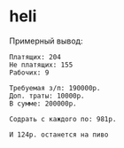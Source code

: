 # heli
Примерный вывод:
```
Платящих: 204
Не платящих: 155
Рабочих: 9

Требуемая з/п: 190000р.
Доп. траты: 10000р.
В сумме: 200000р.

Содрать с каждого по: 981р.

И 124р. останется на пиво
```
